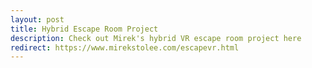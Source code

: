 ```yaml
---
layout: post
title: Hybrid Escape Room Project
description: Check out Mirek's hybrid VR escape room project here
redirect: https://www.mirekstolee.com/escapevr.html
---
```

